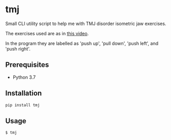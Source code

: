 # tmj
Small CLI utility script to help me with TMJ disorder isometric jaw exercises.

The exercises used are as in [this video](https://www.youtube.com/watch?v=Vrz25x3qnTY&feature=youtu.be&t=208).

In the program they are labelled as 'push up', 'pull down', 'push left', and 'push right'.

## Prerequisites
- Python 3.7

## Installation
```bash
pip install tmj
```

## Usage
```bash
$ tmj
```